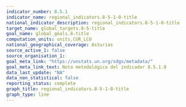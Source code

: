 ```yaml
---
indicator_number: 8.5.1
indicator_name: regional_indicators.8-5-1-0-title
national_indicator_description: regional_indicators.8-5-1-0-title
target_name: global_targets.8-5-title
goal_name: global_goals.8-title
computation_units: units.CUR_LCU
national_geographical_coverage: Asturias
source_active_1: false
source_organisation_1:  
goal_meta_link: "https://unstats.un.org/sdgs/metadata/"
goal_meta_link_text: Nota metodológica del indicador 8.5.1.0
data_last_update: "NA"
data_non_statistical: false
reporting_status: complete
graph_title: regional_indicators.8-5-1-0-title
graph_type: line
---
```

